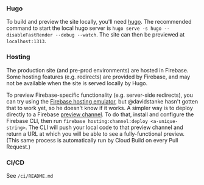 ### Hugo
To build and preview the site locally, you'll need [hugo](gohugo.io). The recommended command to start the local hugo server is `hugo serve -s hugo --disableFastRender --debug --watch`. The site can then be previewed at `localhost:1313`.

### Hosting
The production site (and pre-prod environments) are hosted in Firebase. Some hosting features (e.g. redirects) are provided by Firebase, and may not be available when the site is served locally by Hugo.

To preview Firebase-specific functionality (e.g. server-side redirects), you can try using the [Firebase hosting emulator](https://firebase.google.com/docs/emulator-suite), but @davidstanke hasn't gotten that to work yet, so he doesn't know if it works. A simpler way is to deploy directly to a Firebase [preview channel](https://firebase.google.com/docs/hosting/manage-hosting-resources). To do that, install and configure the Firebase CLI, then run `firebase hosting:channel:deploy <a-unique-string>`. The CLI will push your local code to that preview channel and return a URL at which you will be able to see a fully-functional preview. (This same process is automatically run by Cloud Build on every Pull Request.)

### CI/CD
See `/ci/README.md`
